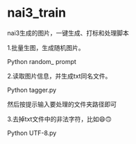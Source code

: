 # nai3_train
nai3生成的图片，一键生成、打标和处理脚本

1.批量生图，生成随机图片。

Python random_ prompt

2.读取图片信息，并生成txt同名文件。

Python tagger.py

然后按提示输入要处理的文件夹路径即可

3.去掉txt文件中的非法字符，比如😄🙃

Python UTF-8.py

